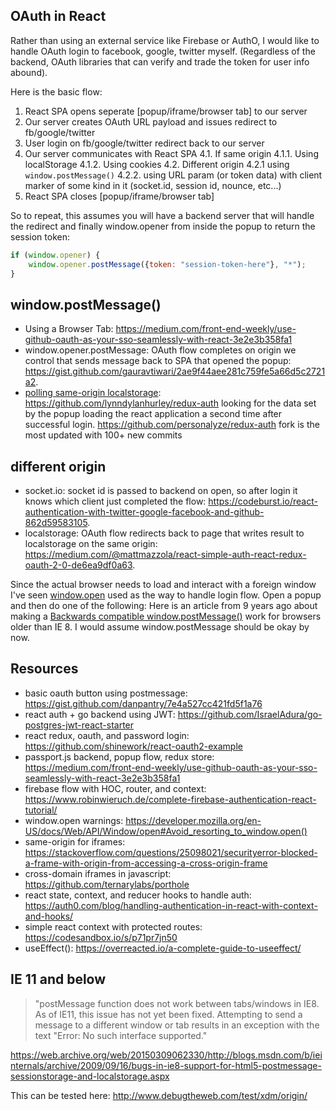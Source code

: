 ## OAuth in React

Rather than using an external service like Firebase or AuthO, I would like to handle OAuth login to facebook, google, twitter myself. (Regardless of the backend, OAuth libraries that can verify and trade the token for user info abound).

Here is the basic flow:

1. React SPA opens seperate [popup/iframe/browser tab] to our server
2. Our server creates OAuth URL payload and issues redirect to fb/google/twitter
3. User login on fb/google/twitter redirect back to our server
4. Our server communicates with React SPA
    4.1. If same origin
        4.1.1. Using localStorage
        4.1.2. Using cookies
    4.2. Different origin
        4.2.1 using `window.postMessage()`
        4.2.2. using URL param (or token data) with client marker of some kind in it (socket.id, session id, nounce, etc...)
5. React SPA closes [popup/iframe/browser tab]


So to repeat, this assumes you will have a backend server that will handle the redirect and finally window.opener from inside the popup to return the session token:

```javascript
if (window.opener) {
    window.opener.postMessage({token: "session-token-here"}, "*");
}
```


## window.postMessage()
 
- Using a Browser Tab: https://medium.com/front-end-weekly/use-github-oauth-as-your-sso-seamlessly-with-react-3e2e3b358fa1
- window.opener.postMessage: OAuth flow completes on origin we control that sends message back to SPA that opened the popup: https://gist.github.com/gauravtiwari/2ae9f44aee281c759fe5a66d5c2721a2. 
- [polling same-origin localstorage](https://github.com/lynndylanhurley/redux-auth/blob/master/src/actions/oauth-sign-in.js): https://github.com/lynndylanhurley/redux-auth looking for the data set by the popup loading the react application a second time after successful login. https://github.com/personalyze/redux-auth fork is the most updated with 100+ new commits

## different origin

- socket.io: socket id is passed to backend on open, so after login it knows which client just completed the flow: https://codeburst.io/react-authentication-with-twitter-google-facebook-and-github-862d59583105. 
- localstorage: OAuth flow redirects back to page that writes result to localstorage on the same origin: https://medium.com/@mattmazzola/react-simple-auth-react-redux-oauth-2-0-de6ea9df0a63. 


Since the actual browser needs to load and interact with a foreign window I've seen [window.open](https://developer.mozilla.org/en-US/docs/Web/API/Window/open) used as the way to handle login flow. Open a popup and then do one of the following:
Here is an article from 9 years ago about making a [Backwards compatible window.postMessage()](http://www.onlineaspect.com/2010/01/15/backwards-compatible-postmessage/) work for browsers older than IE 8. I would assume window.postMessage should be okay by now.


## Resources

- basic oauth button using postmessage: https://gist.github.com/danpantry/7e4a527cc421fd5f1a76
- react auth + go backend using JWT: https://github.com/IsraelAdura/go-postgres-jwt-react-starter
- react redux, oauth, and password login: https://github.com/shinework/react-oauth2-example
- passport.js backend, popup flow, redux store: https://medium.com/front-end-weekly/use-github-oauth-as-your-sso-seamlessly-with-react-3e2e3b358fa1
- firebase flow with HOC, router, and context: https://www.robinwieruch.de/complete-firebase-authentication-react-tutorial/
- window.open warnings: https://developer.mozilla.org/en-US/docs/Web/API/Window/open#Avoid_resorting_to_window.open()
- same-origin for iframes: https://stackoverflow.com/questions/25098021/securityerror-blocked-a-frame-with-origin-from-accessing-a-cross-origin-frame
- cross-domain iframes in javascript: https://github.com/ternarylabs/porthole
- react state, context, and reducer hooks to handle auth: https://auth0.com/blog/handling-authentication-in-react-with-context-and-hooks/
- simple react context with protected routes: https://codesandbox.io/s/p71pr7jn50
- useEffect(): https://overreacted.io/a-complete-guide-to-useeffect/

## IE 11 and below

> "postMessage function does not work between tabs/windows in IE8. As of IE11, this issue has not yet been fixed. Attempting to send a message to a different window or tab results in an exception with the text "Error: No such interface supported." 

https://web.archive.org/web/20150309062330/http://blogs.msdn.com/b/ieinternals/archive/2009/09/16/bugs-in-ie8-support-for-html5-postmessage-sessionstorage-and-localstorage.aspx

This can be tested here: http://www.debugtheweb.com/test/xdm/origin/


